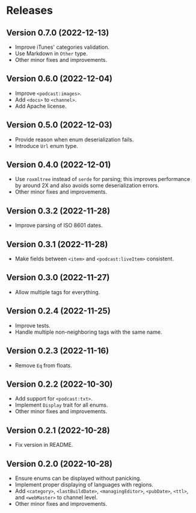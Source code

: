 # Releases

## Version 0.7.0 (2022-12-13)

- Improve iTunes' categories validation.
- Use Markdown in `Other` type.
- Other minor fixes and improvements.

## Version 0.6.0 (2022-12-04)

- Improve `<podcast:images>`.
- Add `<docs>` to `<channel>`.
- Add Apache license.

## Version 0.5.0 (2022-12-03)

- Provide reason when enum deserialization fails.
- Introduce `Url` enum type.

## Version 0.4.0 (2022-12-01)

- Use `roxmltree` instead of `serde` for parsing; this improves performance by around 2X and also avoids some deserialization errors.
- Other minor fixes and improvements.

## Version 0.3.2 (2022-11-28)

- Improve parsing of ISO 8601 dates.

## Version 0.3.1 (2022-11-28)

- Make fields between `<item>` and `<podcast:liveItem>` consistent.

## Version 0.3.0 (2022-11-27)

- Allow multiple tags for everything.

## Version 0.2.4 (2022-11-25)

- Improve tests.
- Handle multiple non-neighboring tags with the same name.

## Version 0.2.3 (2022-11-16)

- Remove `Eq` from floats.

## Version 0.2.2 (2022-10-30)

- Add support for `<podcast:txt>`.
- Implement `Display` trait for all enums.
- Other minor fixes and improvements.

## Version 0.2.1 (2022-10-28)

- Fix version in README.

## Version 0.2.0 (2022-10-28)

- Ensure enums can be displayed without panicking.
- Implement proper displaying of languages with regions.
- Add `<category>`, `<lastBuildDate>`, `<managingEditor>`, `<pubDate>`, `<ttl>`, and `<webMaster>` to channel level.
- Other minor fixes and improvements.
